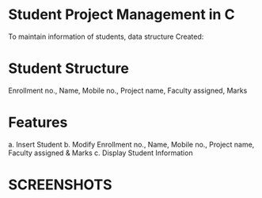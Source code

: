 # Student Project Management in C
To maintain information of students, data structure Created:


# Student Structure
Enrollment no., Name, Mobile no., Project name, Faculty assigned, Marks


# Features
a. Insert Student
b. Modify Enrollment no., Name, Mobile no., Project name, Faculty assigned & Marks
c. Display Student Information


# SCREENSHOTS
